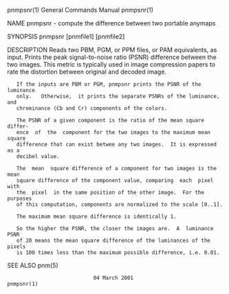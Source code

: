 pnmpsnr(1)                 General Commands Manual                 pnmpsnr(1)

NAME
       pnmpsnr - compute the difference between two portable anymaps

SYNOPSIS
       pnmpsnr [pnmfile1] [pnmfile2]

DESCRIPTION
       Reads  two  PBM,  PGM,  or  PPM  files,  or PAM equivalents, as input.
       Prints the peak signal-to-noise ratio (PSNR)  difference  between  the
       two images.  This metric is typically used in image compression papers
       to rate the distortion between original and decoded image.

       If the inputs are PBM or PGM, pnmpsnr prints the PSNR of the luminance
       only.   Otherwise,  it prints the separate PSNRs of the luminance, and
       chrominance (Cb and Cr) components of the colors.

       The PSNR of a given component is the ratio of the mean square  differ‐
       ence  of  the  component for the two images to the maximum mean square
       difference that can exist betwee any two images.  It is expressed as a
       decibel value.

       The  mean  square difference of a component for two images is the mean
       square difference of the component value, comparing  each  pixel  with
       the  pixel  in the same position of the other image.  For the purposes
       of this computation, components are normalized to the scale [0..1].

       The maximum mean square difference is identically 1.

       So the higher the PSNR, the closer the images are.  A  luminance  PSNR
       of 20 means the mean square difference of the luminances of the pixels
       is 100 times less than the maximum possible difference, i.e. 0.01.

SEE ALSO
       pnm(5)

                                04 March 2001                      pnmpsnr(1)
